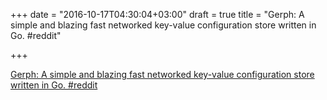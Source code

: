 +++
date = "2016-10-17T04:30:04+03:00"
draft = true
title = "Gerph: A simple and blazing fast networked key-value configuration store written in Go.  #reddit"

+++

<p><a href="https://t.co/t5E2DXidHn">Gerph: A simple and blazing fast networked key-value configuration store written in Go.  #reddit</a></p>
